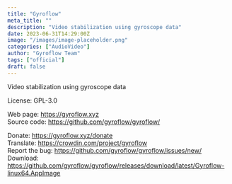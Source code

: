 ```yaml
---
title: "Gyroflow"
meta_title: ""
description: "Video stabilization using gyroscope data"
date: 2023-06-31T14:29:00Z
image: "/images/image-placeholder.png"
categories: ["AudioVideo"]
author: "Gyroflow Team"
tags: ["official"]
draft: false
---
```


Video stabilization using gyroscope data

License: GPL-3.0

Web page: https://gyroflow.xyz  
Source code: https://github.com/gyroflow/gyroflow/

Donate: https://gyroflow.xyz/donate  
Translate: https://crowdin.com/project/gyroflow  
Report the bug: https://github.com/gyroflow/gyroflow/issues/new/   
Download: https://github.com/gyroflow/gyroflow/releases/download/latest/Gyroflow-linux64.AppImage
